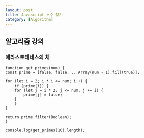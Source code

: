 ```yaml
---
layout: post
title: Javascript 소수 찾기
category: [Algorithm]
---
```


## 알고리즘 강의

### 에라스토테네스의 체

    function get_primes(num) {
    const prime = [false, false, ...Array(num - 1).fill(true)];

    for (let i = 2; i * i <= num; i++) {
        if (prime[i]) {
        for (let j = i * 2; j <= num; j += i) {
            prime[j] = false;
        }
        }
    }

    return prime.filter(Boolean);
    }

    console.log(get_primes(10).length);
